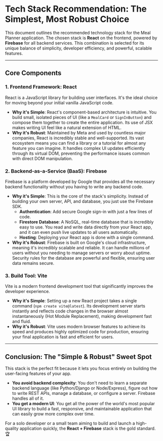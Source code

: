 # Tech Stack Recommendation: The Simplest, Most Robust Choice

This document outlines the recommended technology stack for the Meal Planner application. The chosen stack is **React** on the frontend, powered by **Firebase** for all backend services. This combination is selected for its unique balance of simplicity, developer efficiency, and powerful, scalable features.

---

## Core Components

### 1. Frontend Framework: React
React is a JavaScript library for building user interfaces. It's the ideal choice for moving beyond your initial vanilla JavaScript code.

* **Why it's Simple**: React's component-based architecture is intuitive. You build small, isolated pieces of UI (like a `MealCard` or `SignInButton`) and compose them together to create the entire application. Its use of JSX makes writing UI feel like a natural extension of HTML.
* **Why it's Robust**: Maintained by Meta and used by countless major companies, React is incredibly stable and well-supported. Its vast ecosystem means you can find a library or a tutorial for almost any feature you can imagine. It handles complex UI updates efficiently through its virtual DOM, preventing the performance issues common with direct DOM manipulation.

### 2. Backend-as-a-Service (BaaS): Firebase
Firebase is a platform developed by Google that provides all the necessary backend functionality without you having to write any backend code.

* **Why it's Simple**: This is the core of the stack's simplicity. Instead of building your own server, API, and database, you just use the Firebase SDK.
    * **Authentication**: Add secure Google sign-in with just a few lines of code.
    * **Firestore Database**: A NoSQL, real-time database that is incredibly easy to use. You read and write data directly from your React app, and it can even push live updates to all users automatically.
    * **Hosting**: Deploying your React app is done with a single command.
* **Why it's Robust**: Firebase is built on Google's cloud infrastructure, meaning it's incredibly scalable and reliable. It can handle millions of users without you needing to manage servers or worry about uptime. Security rules for the database are powerful and flexible, ensuring user data remains secure.

### 3. Build Tool: Vite
Vite is a modern frontend development tool that significantly improves the developer experience.

* **Why it's Simple**: Setting up a new React project takes a single command (`npm create vite@latest`). Its development server starts instantly and reflects code changes in the browser almost instantaneously (Hot Module Replacement), making development fast and fluid.
* **Why it's Robust**: Vite uses modern browser features to achieve its speed and produces highly optimized code for production, ensuring your final application is fast and efficient for users.

---

## Conclusion: The "Simple & Robust" Sweet Spot

This stack is the perfect fit because it lets you focus entirely on building the user-facing features of your app.

* **You avoid backend complexity**: You don't need to learn a separate backend language (like Python/Django or Node/Express), figure out how to write REST APIs, manage a database, or configure a server. Firebase handles all of it.
* **You get a modern UI**: You get all the power of the world's most popular UI library to build a fast, responsive, and maintainable application that can easily grow more complex over time.

For a solo developer or a small team aiming to build and launch a high-quality application quickly, the **React + Firebase** stack is the gold standard. 🏆